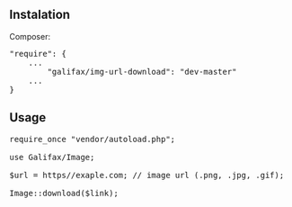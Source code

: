 ## Instalation
Composer:
<pre>
"require": {
    ...
        "galifax/img-url-download": "dev-master"
    ...
}
</pre>
## Usage

<pre>
require_once "vendor/autoload.php";

use Galifax/Image;

$url = https//exaple.com; // image url (.png, .jpg, .gif);

Image::download($link);
</pre>
